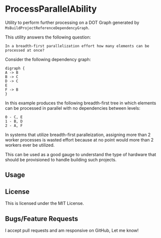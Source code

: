 # ProcessParallelAbility
Utility to perform further processing on a DOT Graph generated by `MsBuildProjectReferenceDependencyGraph`.

This utility answers the following question:

    In a breadth-first parallelization effort how many elements can be processed at once?

Consider the following dependency graph:

```
digraph {
A -> B
B -> C
D -> C
E
F -> B
}
```

In this example produces the following breadth-first tree in which elements can be processed in parallel with no dependencies between levels:

```
0 - C, E
1 - B, D
2 - A, F
```

In systems that utilize breadth-first paralleization, assigning more than 2 worker processes is wasted effort because at no point would more than 2 workers ever be utilized.

This can be used as a good gauge to understand the type of hardware that should be provisioned to handle building such projects.

## Usage


## License
This is licensed under the MIT License.


## Bugs/Feature Requests
I accept pull requests and am responsive on GitHub, Let me know!

